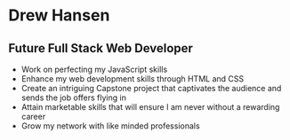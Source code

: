 # Drew Hansen

## Future Full Stack Web Developer

- Work on perfecting my JavaScript skills
- Enhance my web development skills through HTML and CSS
- Create an intriguing Capstone project that captivates the audience and sends the job offers flying in
- Attain marketable skills that will ensure I am never without a rewarding career
- Grow my network with like minded professionals
